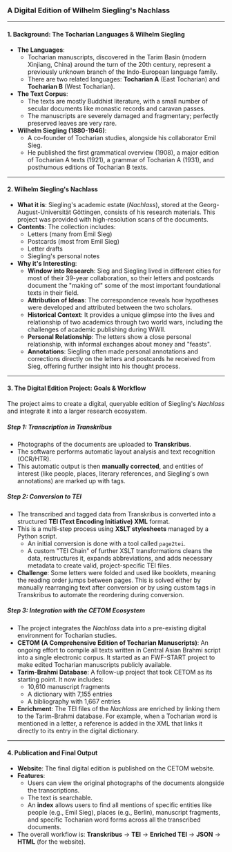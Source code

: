 ### **A Digital Edition of Wilhelm Siegling's Nachlass**

---

#### **1. Background: The Tocharian Languages & Wilhelm Siegling**

* **The Languages**:
    * Tocharian manuscripts, discovered in the Tarim Basin (modern Xinjiang, China) around the turn of the 20th century, represent a previously unknown branch of the Indo-European language family.
    * There are two related languages: **Tocharian A** (East Tocharian) and **Tocharian B** (West Tocharian).
* **The Text Corpus**:
    * The texts are mostly Buddhist literature, with a small number of secular documents like monastic records and caravan passes.
    * The manuscripts are severely damaged and fragmentary; perfectly preserved leaves are very rare.
* **Wilhelm Siegling (1880-1946)**:
    * A co-founder of Tocharian studies, alongside his collaborator Emil Sieg.
    * He published the first grammatical overview (1908), a major edition of Tocharian A texts (1921), a grammar of Tocharian A (1931), and posthumous editions of Tocharian B texts.

---

#### **2. Wilhelm Siegling's Nachlass**

* **What it is**: Siegling's academic estate (*Nachlass*), stored at the Georg-August-Universität Göttingen, consists of his research materials. This project was provided with high-resolution scans of the documents.
* **Contents**: The collection includes:
    * Letters (many from Emil Sieg)
    * Postcards (most from Emil Sieg)
    * Letter drafts
    * Siegling's personal notes
* **Why it's Interesting**:
    * **Window into Research**: Sieg and Siegling lived in different cities for most of their 39-year collaboration, so their letters and postcards document the "making of" some of the most important foundational texts in their field.
    * **Attribution of Ideas**: The correspondence reveals how hypotheses were developed and attributed between the two scholars.
    * **Historical Context**: It provides a unique glimpse into the lives and relationship of two academics through two world wars, including the challenges of academic publishing during WWII.
    * **Personal Relationship**: The letters show a close personal relationship, with informal exchanges about money and "feasts".
    * **Annotations**: Siegling often made personal annotations and corrections directly on the letters and postcards he received from Sieg, offering further insight into his thought process.

---

#### **3. The Digital Edition Project: Goals & Workflow**

The project aims to create a digital, queryable edition of Siegling's *Nachlass* and integrate it into a larger research ecosystem.

##### **Step 1: Transcription in Transkribus**

* Photographs of the documents are uploaded to **Transkribus**.
* The software performs automatic layout analysis and text recognition (OCR/HTR).
* This automatic output is then **manually corrected**, and entities of interest (like people, places, literary references, and Siegling's own annotations) are marked up with tags.

##### **Step 2: Conversion to TEI**

* The transcribed and tagged data from Transkribus is converted into a structured **TEI (Text Encoding Initiative) XML** format.
* This is a multi-step process using **XSLT stylesheets** managed by a Python script.
    * An initial conversion is done with a tool called `page2tei`.
    * A custom "TEI Chain" of further XSLT transformations cleans the data, restructures it, expands abbreviations, and adds necessary metadata to create valid, project-specific TEI files.
* **Challenge**: Some letters were folded and used like booklets, meaning the reading order jumps between pages. This is solved either by manually rearranging text after conversion or by using custom tags in Transkribus to automate the reordering during conversion.

##### **Step 3: Integration with the CETOM Ecosystem**

* The project integrates the *Nachlass* data into a pre-existing digital environment for Tocharian studies.
* **CETOM (A Comprehensive Edition of Tocharian Manuscripts)**: An ongoing effort to compile all texts written in Central Asian Brahmi script into a single electronic corpus. It started as an FWF-START project to make edited Tocharian manuscripts publicly available.
* **Tarim-Brahmi Database**: A follow-up project that took CETOM as its starting point. It now includes:
    * 10,610 manuscript fragments
    * A dictionary with 7,155 entries
    * A bibliography with 1,667 entries
* **Enrichment**: The TEI files of the *Nachlass* are enriched by linking them to the Tarim-Brahmi database. For example, when a Tocharian word is mentioned in a letter, a reference is added in the XML that links it directly to its entry in the digital dictionary.

---

#### **4. Publication and Final Output**

* **Website**: The final digital edition is published on the CETOM website.
* **Features**:
    * Users can view the original photographs of the documents alongside the transcriptions.
    * The text is searchable.
    * An **index** allows users to find all mentions of specific entities like people (e.g., Emil Sieg), places (e.g., Berlin), manuscript fragments, and specific Tocharian word forms across all the transcribed documents.
* The overall workflow is: **Transkribus** → **TEI** → **Enriched TEI** → **JSON** → **HTML** (for the website).